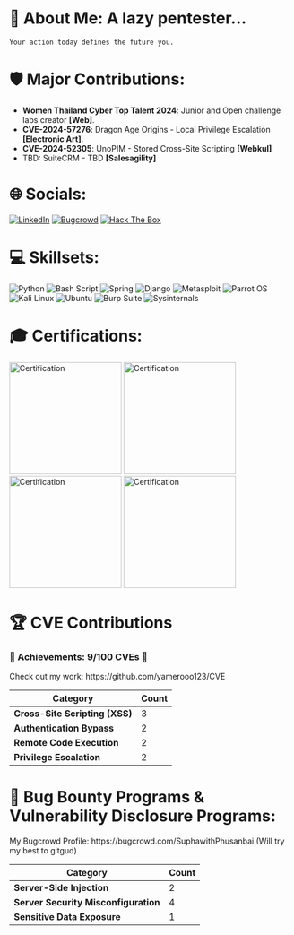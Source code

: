 # 💫 About Me: A lazy pentester...

```
Your action today defines the future you.
```

# 🛡️ Major Contributions:

- **Women Thailand Cyber Top Talent 2024**: Junior and Open challenge labs creator **[Web]**.
- **CVE-2024-57276**: Dragon Age Origins - Local Privilege Escalation **[Electronic Art]**.
- **CVE-2024-52305**: UnoPIM - Stored Cross-Site Scripting **[Webkul]**
- TBD: SuiteCRM - TBD **[Salesagility]**


# 🌐 Socials:
[![LinkedIn](https://img.shields.io/badge/linkedin-0A66C2?style=for-the-badge&logo=linkedin&logoColor=white)](https://www.linkedin.com/in/suphawith-phusanbai-39304628b/)
[![Bugcrowd](https://img.shields.io/badge/bugcrowd-FF4F00?style=for-the-badge&logo=bugcrowd&logoColor=white)](https://bugcrowd.com/SuphawithPhusanbai)
[![Hack The Box](https://img.shields.io/badge/Hack%20The%20Box-Profile-green?style=for-the-badge&logo=hackthebox&logoColor=white)](https://app.hackthebox.com/profile/1741753) 

# 💻 Skillsets:
![Python](https://img.shields.io/badge/python-3670A0?style=for-the-badge&logo=python&logoColor=ffdd54) 
![Bash Script](https://img.shields.io/badge/bash_script-%23121011.svg?style=for-the-badge&logo=gnu-bash&logoColor=white) 
![Spring](https://img.shields.io/badge/spring-%236DB33F.svg?style=for-the-badge&logo=spring&logoColor=white)
![Django](https://img.shields.io/badge/django-%23092E20.svg?style=for-the-badge&logo=django&logoColor=white)
![Metasploit](https://img.shields.io/badge/metasploit-000000?style=for-the-badge&logo=metasploit&logoColor=white)
![Parrot OS](https://img.shields.io/badge/parrot%20os-007C7C?style=for-the-badge&logo=parrot%20security&logoColor=white)
![Kali Linux](https://img.shields.io/badge/kali%20linux-557C94?style=for-the-badge&logo=kalilinux&logoColor=white)
![Ubuntu](https://img.shields.io/badge/ubuntu-E95420?style=for-the-badge&logo=ubuntu&logoColor=white)
![Burp Suite](https://img.shields.io/badge/burp%20suite-FF5722?style=for-the-badge&logo=burp%20suite&logoColor=white)
![Sysinternals](https://img.shields.io/badge/sysinternals-0078D6?style=for-the-badge&logo=microsoft&logoColor=white)

# 🎓 Certifications:
<img src="https://github.com/user-attachments/assets/de1f83b4-a24d-4dba-b8f8-aafe98455997" alt="Certification" width="200" />

<img src="https://github.com/user-attachments/assets/61d3ee8c-0be5-48cf-951f-c7f9b1084082" alt="Certification" width="200" />

<img src="https://github.com/user-attachments/assets/571ad5eb-f191-4ed2-ae2c-6a7fd7f652e8" alt="Certification" width="200" />

<img src="https://github.com/user-attachments/assets/313b2170-32be-47fe-b5a7-4526566ad810" alt="Certification" width="200" />


# 🏆 CVE Contributions

<h3>🌟 Achievements: 9/100 CVEs 🌟</h3>

<p> Check out my work: https://github.com/yamerooo123/CVE </p>

| **Category**              |   **Count** |
|---------------------------|------------------------------------------------|
| **Cross-Site Scripting (XSS)** | 3 |
| **Authentication Bypass** | 2 | 
| **Remote Code Execution** | 2 |
| **Privilege Escalation**  | 2          | 

#  :rotating_light: Bug Bounty Programs & Vulnerability Disclosure Programs:
<p> My Bugcrowd Profile: https://bugcrowd.com/SuphawithPhusanbai (Will try my best to gitgud)</p>

| **Category**              |   **Count** |
|---------------------------|------------------------------------------------|
| **Server-Side Injection** | 2 |
| **Server Security Misconfiguration** | 4 | 
| **Sensitive Data Exposure** | 1 |
